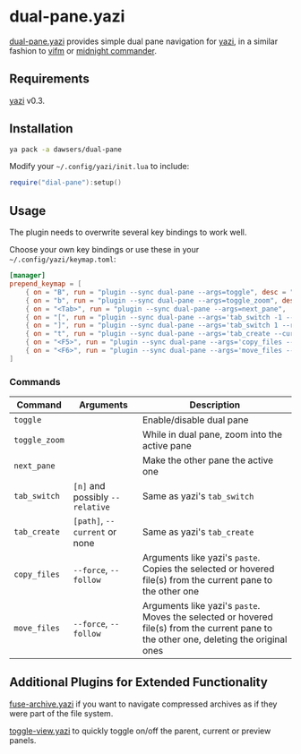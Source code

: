 # dual-pane.yazi

[dual-pane.yazi](https://github.com/dawsers/dual-pane.yazi) provides simple
dual pane navigation for [yazi](https://github.com/sxyazi/yazi/), in a similar
fashion to [vifm](https://github.com/vifm/vifm) or [midnight commander](https://midnight-commander.org/).

## Requirements

[yazi](https://github.com/sxyazi/yazi) v0.3.

## Installation

```sh
ya pack -a dawsers/dual-pane
```

Modify your `~/.config/yazi/init.lua` to include:

``` lua
require("dial-pane"):setup()
```

## Usage

The plugin needs to overwrite several key bindings to work well.

Choose your own key bindings or use these in your `~/.config/yazi/keymap.toml`:

``` toml
[manager]
prepend_keymap = [
    { on = "B", run = "plugin --sync dual-pane --args=toggle", desc = "Dual-pane: toggle" },
    { on = "b", run = "plugin --sync dual-pane --args=toggle_zoom", desc = "Dual-pane: toggle zoom" },
    { on = "<Tab>", run = "plugin --sync dual-pane --args=next_pane",  desc = "Dual-pane: switch to the other pane" },
    { on = "[", run = "plugin --sync dual-pane --args='tab_switch -1 --relative'",  desc = "Dual-pane: switch active to previous tab" },
    { on = "]", run = "plugin --sync dual-pane --args='tab_switch 1 --relative'",  desc = "Dual-pane: switch active to next tab" },
    { on = "t", run = "plugin --sync dual-pane --args='tab_create --current'",  desc = "Dual-pane: create a new tab with CWD" },
    { on = "<F5>", run = "plugin --sync dual-pane --args='copy_files --force --follow'",  desc = "Dual-pane: copy selected files from active to inactive pane" },
    { on = "<F6>", run = "plugin --sync dual-pane --args='move_files --force --follow'",  desc = "Dual-pane: move selected files from active to inactive pane" },
]
```

### Commands

| Command                | Arguments                       | Description                                   |
|------------------------|---------------------------------|-----------------------------------------------|
| `toggle`               |                                 | Enable/disable dual pane                      |
| `toggle_zoom`          |                                 | While in dual pane, zoom into the active pane |
| `next_pane`            |                                 | Make the other pane the active one            |
| `tab_switch`           | `[n]` and possibly `--relative` | Same as yazi's `tab_switch`                   |
| `tab_create`           | `[path]`, `--current` or none   | Same as yazi's `tab_create`                   |
| `copy_files`           | `--force`, `--follow`           | Arguments like yazi's `paste`. Copies the selected or hovered file(s) from the current pane to the other one    |
| `move_files`           | `--force`, `--follow`           | Arguments like yazi's `paste`. Moves the selected or hovered file(s) from the current pane to the other one, deleting the original ones   |


## Additional Plugins for Extended Functionality

[fuse-archive.yazi](https://github.com/dawsers/fuse-archive.yazi) if you want to
navigate compressed archives as if they were part of the file system.

[toggle-view.yazi](https://github.com/dawsers/toggle-view.yazi) to quickly
toggle on/off the parent, current or preview panels.
